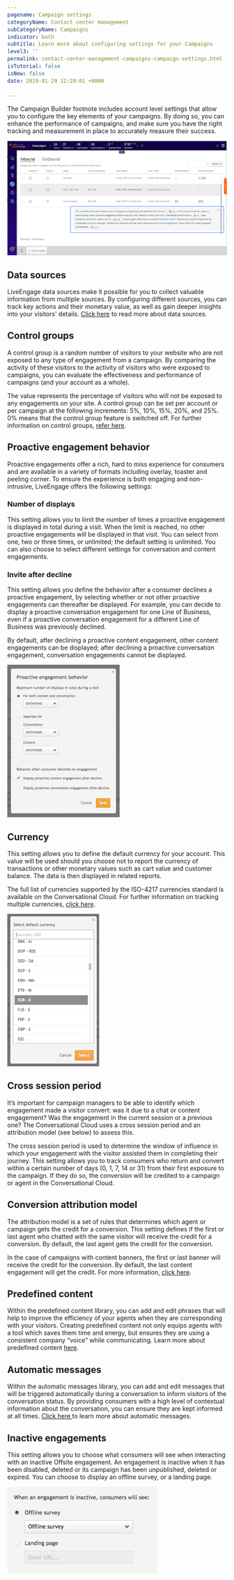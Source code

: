 ```yaml
---
pagename: Campaign settings
categoryName: Contact center management
subCategoryName: Campaigns
indicator: both
subtitle: Learn more about configuring settings for your Campaigns
level3: ''
permalink: contact-center-management-campaigns-campaign-settings.html
isTutorial: false
isNew: false
date: 2019-01-29 12:29:01 +0000

---
```

The Campaign Builder footnote includes account level settings that allow you to configure the key elements of your campaigns. By doing so, you can enhance the performance of campaigns, and make sure you have the right tracking and measurement in place to accurately measure their success.

![](/img/campaign-settings-1.png)

## **Data sources**

LiveEngage data sources make it possible for you to collect valuable information from multiple sources. By configuring different sources, you can track key actions and their monetary value, as well as gain deeper insights into your visitors' details. [Click here](data-reporting-engagement-attributes-data-sources-engagement-attributes-overview.html) to read more about data sources.

## **Control groups**

A control group is a random number of visitors to your website who are not exposed to any type of engagement from a campaign. By comparing the activity of these visitors to the activity of visitors who were exposed to campaigns, you can evaluate the effectiveness and performance of campaigns (and your account as a whole).

The value represents the percentage of visitors who will not be exposed to any engagements on your site. A control group can be set per account or per campaign at the following increments: 5%, 10%, 15%, 20%, and 25%. 0% means that the control group feature is switched off. For further information on control groups, [refer here](contact-center-management-campaigns-managing-campaigns.html#measuring-success-using-control-groups).

## Proactive engagement behavior

Proactive engagements offer a rich, hard to miss experience for consumers and are available in a variety of formats including overlay, toaster and peeling corner. To ensure the experience is both engaging and non-intrusive, LiveEngage offers the following settings:

### Number of displays

This setting allows you to limit the number of times a proactive engagement is displayed in total during a visit. When the limit is reached, no other proactive engagements will be displayed in that visit. You can select from one, two or three times, or unlimited; the default setting is unlimited. You can also choose to select different settings for conversation and content engagements.

### Invite after decline

This setting allows you define the behavior after a consumer declines a proactive engagement, by selecting whether or not other proactive engagements can thereafter be displayed. For example, you can decide to display a proactive conversation engagement for one Line of Business, even if a proactive conversation engagement for a different Line of Business was previously declined.

By default, after declining a proactive content engagement, other content engagements can be displayed; after declining a proactive conversation engagement, conversation engagements cannot be displayed.

![](/img/campaign-settings-2.png)

## **Currency**

This setting allows you to define the default currency for your account. This value will be used should you choose not to report the currency of transactions or other monetary values such as cart value and customer balance. The data is then displayed in related reports.

The full list of currencies supported by the ISO-4217 currencies standard is available on the Conversational Cloud. For further information on tracking multiple currencies, [click here](data-reporting-engagement-attributes-multi-currency.html).

![](/img/campaign-settings-3.png)

## **Cross session period**

It’s important for campaign managers to be able to identify which engagement made a visitor convert: was it due to a chat or content engagement? Was the engagement in the current session or a previous one? The Conversational Cloud uses a cross session period and an attribution model (see below) to assess this.

The cross session period is used to determine the window of influence in which your engagement with the visitor assisted them in completing their journey. This setting allows you to track consumers who return and convert within a certain number of days (0, 1, 7, 14 or 31) from their first exposure to the campaign. If they do so, the conversion will be credited to a campaign or agent in the Conversational Cloud.

## **Conversion attribution model**

The attribution model is a set of rules that determines which agent or campaign gets the credit for a conversion. This setting defines if the first or last agent who chatted with the same visitor will receive the credit for a conversion. By default, the last agent gets the credit for the conversion.

In the case of campaigns with content banners, the first or last banner will receive the credit for the conversion. By default, the last content engagement will get the credit. For more information, [click here](data-reporting-engagement-attributes-attribution-model.html).

## **Predefined content**

Within the predefined content library, you can add and edit phrases that will help to improve the efficiency of your agents when they are corresponding with your visitors. Creating predefined content not only equips agents with a tool which saves them time and energy, but ensures they are using a consistent company “voice” while communicating. Learn more about predefined content [here](agent-manager-workspace-workspace-configuration-predefined-content-overview.html).

## **Automatic messages**

Within the automatic messages library, you can add and edit messages that will be triggered automatically during a conversation to inform visitors of the conversation status. By providing consumers with a high level of contextual information about the conversation, you can ensure they are kept informed at all times. [Click here ](contact-center-management-messaging-operations-automatic-messages-automatic-messages-overview.html)to learn more about automatic messages.

## **Inactive engagements**

This setting allows you to choose what consumers will see when interacting with an inactive Offsite engagement. An engagement is inactive when it has been disabled, deleted or its campaign has been unpublished, deleted or expired. You can choose to display an offline survey, or a landing page.

![](/img/campaign-settings-4.png)
